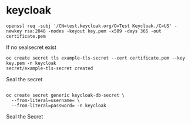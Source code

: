 # keycloak
```
openssl req -subj '/CN=test.keycloak.org/O=Test Keycloak./C=US' -newkey rsa:2048 -nodes -keyout key.pem -x509 -days 365 -out certificate.pem
```
If no sealsecret exist
```
oc create secret tls example-tls-secret --cert certificate.pem --key key.pem -n keycloak
secret/example-tls-secret created
```
Seal the secret
```
```

```
oc create secret generic keycloak-db-secret \
  --from-literal=username= \
  --from-literal=password= -n keycloak
```

Seal the Secret